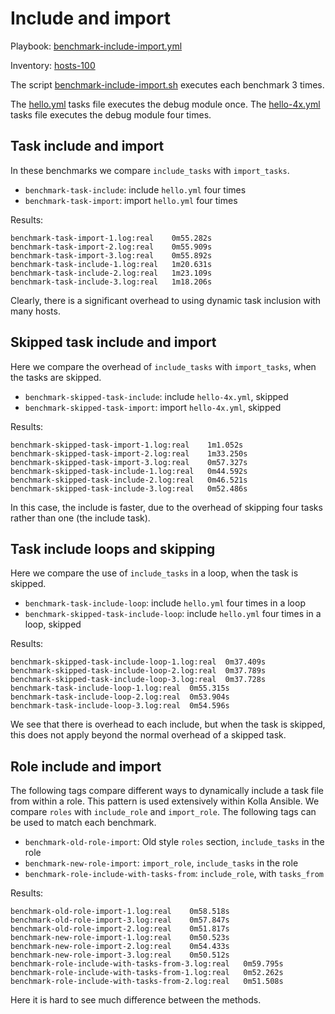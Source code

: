 # Include and import

Playbook: [benchmark-include-import.yml](../ansible/benchmark-include-import.yml)

Inventory: [hosts-100](../ansible/inventory/hosts-100)

The script [benchmark-include-import.sh](../benchmark-include-import.sh) executes
each benchmark 3 times.

The [hello.yml](../ansible/roles/benchmark-include-import/tasks/hello.yml) tasks
file executes the debug module once.  The
[hello-4x.yml](../ansible/roles/benchmark-include-import/tasks/hello-4x.yml)
tasks file executes the debug module four times.

## Task include and import

In these benchmarks we compare `include_tasks` with `import_tasks`.

* `benchmark-task-include`: include `hello.yml` four times
* `benchmark-task-import`: import `hello.yml` four times

Results:

```
benchmark-task-import-1.log:real	0m55.282s
benchmark-task-import-2.log:real	0m55.909s
benchmark-task-import-3.log:real	0m55.892s
benchmark-task-include-1.log:real	1m20.631s
benchmark-task-include-2.log:real	1m23.109s
benchmark-task-include-3.log:real	1m18.206s
```

Clearly, there is a significant overhead to using dynamic task inclusion with
many hosts.

## Skipped task include and import

Here we compare the overhead of `include_tasks` with `import_tasks`, when the
tasks are skipped.

* `benchmark-skipped-task-include`: include `hello-4x.yml`, skipped
* `benchmark-skipped-task-import`: import `hello-4x.yml`, skipped

Results:

```
benchmark-skipped-task-import-1.log:real	1m1.052s
benchmark-skipped-task-import-2.log:real	1m33.250s
benchmark-skipped-task-import-3.log:real	0m57.327s
benchmark-skipped-task-include-1.log:real	0m44.592s
benchmark-skipped-task-include-2.log:real	0m46.521s
benchmark-skipped-task-include-3.log:real	0m52.486s
```

In this case, the include is faster, due to the overhead of skipping four tasks
rather than one (the include task).

## Task include loops and skipping

Here we compare the use of `include_tasks` in a loop, when the task is skipped.

* `benchmark-task-include-loop`: include `hello.yml` four times in a loop
* `benchmark-skipped-task-include-loop`: include `hello.yml` four times in a loop, skipped

Results:

```
benchmark-skipped-task-include-loop-1.log:real	0m37.409s
benchmark-skipped-task-include-loop-2.log:real	0m37.789s
benchmark-skipped-task-include-loop-3.log:real	0m37.728s
benchmark-task-include-loop-1.log:real	0m55.315s
benchmark-task-include-loop-2.log:real	0m53.904s
benchmark-task-include-loop-3.log:real	0m54.596s
```

We see that there is overhead to each include, but when the task is skipped,
this does not apply beyond the normal overhead of a skipped task.

## Role include and import

The following tags compare different ways to dynamically include a task file
from within a role. This pattern is used extensively within Kolla Ansible.
We compare `roles` with `include_role` and `import_role`. The following tags
can be used to match each benchmark.

* `benchmark-old-role-import`: Old style `roles` section, `include_tasks` in the role
* `benchmark-new-role-import`: `import_role`, `include_tasks` in the role
* `benchmark-role-include-with-tasks-from`: `include_role`, with `tasks_from`

Results:

```
benchmark-old-role-import-1.log:real	0m58.518s
benchmark-old-role-import-3.log:real	0m57.847s
benchmark-old-role-import-2.log:real	0m51.817s
benchmark-new-role-import-1.log:real	0m50.523s
benchmark-new-role-import-2.log:real	0m54.433s
benchmark-new-role-import-3.log:real	0m50.512s
benchmark-role-include-with-tasks-from-3.log:real	0m59.795s
benchmark-role-include-with-tasks-from-1.log:real	0m52.262s
benchmark-role-include-with-tasks-from-2.log:real	0m51.508s
```

Here it is hard to see much difference between the methods.
